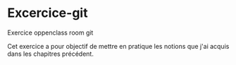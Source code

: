 # Excercice-git

Exercice oppenclass room git

Cet exercice a pour objectif de mettre en pratique les notions que j'ai
acquis dans les chapitres précédent.


